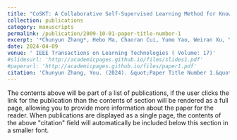 ```yaml
---
title: "CoSKT: A Collaborative Self-Supervised Learning Method for Knowledge Tracing"
collection: publications
category: manuscripts
permalink: /publication/2009-10-01-paper-title-number-1
excerpt: '*Chunyun Zhang*, Hebo Ma, Chaoran Cui, Yumo Yao, Weiran Xu, Yunfeng Zhang.'
date: 2024-04-09
venue: ' IEEE Transactions on Learning Technologies ( Volume: 17)'
#slidesurl: 'http://academicpages.github.io/files/slides1.pdf'
#paperurl: 'http://academicpages.github.io/files/paper1.pdf'
citation: 'Chunyun Zhang, You. (2024). &quot;Paper Title Number 1.&quot; <i>Journal 1</i>. 1(1).'
---
```


The contents above will be part of a list of publications, if the user clicks the link for the publication than the contents of section will be rendered as a full page, allowing you to provide more information about the paper for the reader. When publications are displayed as a single page, the contents of the above "citation" field will automatically be included below this section in a smaller font.

